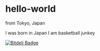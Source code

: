 # hello-world
from Tokyo, Japan

I was born in Japan 
I am basketball junkey


[![Bitdeli Badge](https://d2weczhvl823v0.cloudfront.net/kmoriya1001/hello-world/trend.png)](https://bitdeli.com/free "Bitdeli Badge")

